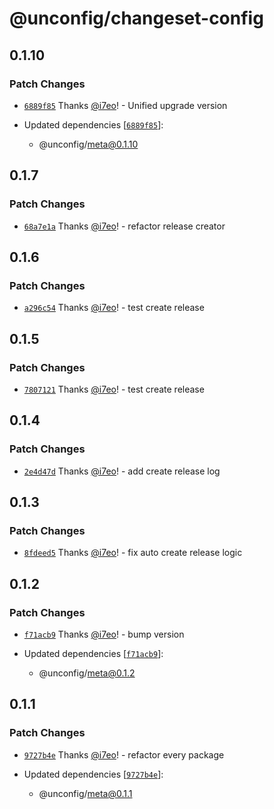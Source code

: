 # @unconfig/changeset-config

## 0.1.10
### Patch Changes



- [`6889f85`](https://github.com/i7eo/unconfig/commit/6889f857087ded19feb42b2575ec1e029e462f7c) Thanks [@i7eo](https://github.com/i7eo)! - Unified upgrade version

- Updated dependencies [[`6889f85`](https://github.com/i7eo/unconfig/commit/6889f857087ded19feb42b2575ec1e029e462f7c)]:
  - @unconfig/meta@0.1.10

## 0.1.7
### Patch Changes



- [`68a7e1a`](https://github.com/i7eo/unconfig/commit/68a7e1ac32cc0bac4ce71222968d6bed69992c23) Thanks [@i7eo](https://github.com/i7eo)! - refactor release creator

## 0.1.6
### Patch Changes



- [`a296c54`](https://github.com/i7eo/unconfig/commit/a296c541cd8aec7a03c6bbc22413c8cfa9ab3f95) Thanks [@i7eo](https://github.com/i7eo)! - test create release

## 0.1.5
### Patch Changes



- [`7807121`](https://github.com/i7eo/unconfig/commit/780712182ce1a2d14df8a2188e701ea1700144c1) Thanks [@i7eo](https://github.com/i7eo)! - test create release

## 0.1.4
### Patch Changes



- [`2e4d47d`](https://github.com/i7eo/unconfig/commit/2e4d47d09694264cae038242b381c601397e1912) Thanks [@i7eo](https://github.com/i7eo)! - add create release log

## 0.1.3
### Patch Changes



- [`8fdeed5`](https://github.com/i7eo/unconfig/commit/8fdeed501c19091cb56087e993de900e34565592) Thanks [@i7eo](https://github.com/i7eo)! - fix auto create release logic

## 0.1.2
### Patch Changes



- [`f71acb9`](https://github.com/i7eo/unconfig/commit/f71acb904d4b792a7122c96c6ae72cc09d45c5a8) Thanks [@i7eo](https://github.com/i7eo)! - bump version

- Updated dependencies [[`f71acb9`](https://github.com/i7eo/unconfig/commit/f71acb904d4b792a7122c96c6ae72cc09d45c5a8)]:
  - @unconfig/meta@0.1.2

## 0.1.1
### Patch Changes



- [`9727b4e`](https://github.com/i7eo/unconfig/commit/9727b4ec1dd73be781a1747e1194da668793eae7) Thanks [@i7eo](https://github.com/i7eo)! - refactor every package

- Updated dependencies [[`9727b4e`](https://github.com/i7eo/unconfig/commit/9727b4ec1dd73be781a1747e1194da668793eae7)]:
  - @unconfig/meta@0.1.1
